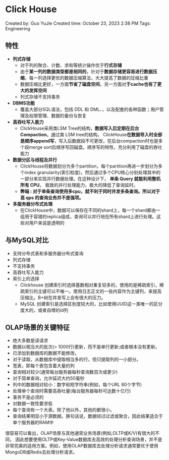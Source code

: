 # Click House

Created by: Guo YuJie
Created time: October 23, 2023 2:38 PM
Tags: Engineering

## 特性

- **列式存储**
    - 对于列的聚合、计数、求和等统计操作优于**行式存储**
    - 由于**某一列的数据类型都是相同的**，针对于**数据存储更容易进行数据压缩**，每一列选择更优的数据压缩算法，大大提高了数据的压缩比重
    - 数据压缩比更好，一方面**节省了磁盘空间**，另一方面对**于cache也有了更大的发挥空间**
    - 列式存储不支持事务
- **DBMS功能**
    - 覆盖大部分SQL语法，包括 DDL 和 DML、，以及配套的各种函数；用户管理及权限管理、数据的备份与恢复
- **高吞吐写入能力**
    - ClickHouse采用类LSM Tree的结构，**数据写入后定期在后台Compaction**。通过类 LSM tree的结构， ClickHouse**在数据导入时全部是顺序append写**，写入后数据段不可更改，在后台compaction时也是多个段merge sort后顺序写回磁盘。顺序写的特性，充分利用了磁盘的吞吐能力
- **数据分区与线程及并行**
    - ClickHouse将数据划分为多个partition，每个partition再进一步划分为多个index granularity(索引粒度)，然后通过多个CPU核心分别处理其中的一部分来实现并行数据处理。在这种设计下， **单条 Query 就能利用整机所有 CPU**。 极致的并行处理能力，极大的降低了查询延时。
    - **弊端 : 对于单条查询使用多cpu，就不利于同时并发多条查询。所以对于高 qps 的查询业务并不是强项。**
- ****多服务器分布式处理****
    - 在ClickHouse中，数据可以保存在不同的shard上，每一个shard都由一组用于容错的replica组成，查询可以并行地在所有shard上进行处理。这些对用户来说是透明的
    

## 与MySQL对比

- 支持分布式表和多服务器分布式查询
- 列式存储
- 不支持事务
- 高吞吐写入能力
- 索引上的选择
    - Clickhouse 创建索引时选择基数相对重复较多的，使用的是稀疏索引，稀疏索引的主键可以不唯一。使用日志正文的一些内容作为主键列，来提高压缩比。B+树在并发写上会有很大的压力。
    - MySQL 创建索引是选择区别度较大的，比如使用UUID这一类唯一的区分度大的，或者自增的id列
    

## **OLAP场景的关键特征[](https://clickhouse.com/docs/zh#olapchang-jing-de-guan-jian-te-zheng)**

- 绝大多数是读请求
- 数据以相当大的批次(> 1000行)更新，而不是单行更新;或者根本没有更新。
- 已添加到数据库的数据不能修改。
- 对于读取，从数据库中提取相当多的行，但只提取列的一小部分。
- 宽表，即每个表包含着大量的列
- 查询相对较少(通常每台服务器每秒查询数百次或更少)
- 对于简单查询，允许延迟大约50毫秒
- 列中的数据相对较小：数字和短字符串(例如，每个URL 60个字节)
- 处理单个查询时需要高吞吐量(每台服务器每秒可达数十亿行)
- 事务不是必须的
- 对数据一致性要求低
- 每个查询有一个大表。除了他以外，其他的都很小。
- 查询结果明显小于源数据。换句话说，数据经过过滤或聚合，因此结果适合于单个服务器的RAM中

很容易可以看出，OLAP场景与其他通常业务场景(例如,OLTP或K/V)有很大的不同， 因此想要使用OLTP或Key-Value数据库去高效的处理分析查询场景，并不是非常完美的适用方案。例如，使用OLAP数据库去处理分析请求通常要优于使用MongoDB或Redis去处理分析请求。
